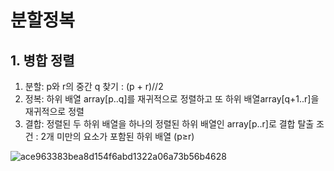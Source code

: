 # 분할정복
## 1. 병합 정렬
1) 분할: p와 r의 중간 q 찾기 : (p + r)//2
2) 정복: 하위 배열 array[p..q]를 재귀적으로 정렬하고 또 하위 배열array[q+1..r]을 재귀적으로 정렬
3) 결합: 정렬된 두 하위 배열을 하나의 정렬된 하위 배열인 array[p..r]로 결합
탈출 조건 : 2개 미만의 요소가 포함된 하위 배열 (p≥r)

![ace963383bea8d154f6abd1322a06a73b56b4628](https://user-images.githubusercontent.com/108377249/208903722-8b5badf8-e736-4d10-a8f7-42c5b18b94df.png)
